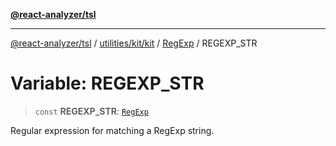 [**@react-analyzer/tsl**](../../../../../../README.md)

***

[@react-analyzer/tsl](../../../../../../README.md) / [utilities/kit/kit](../../../README.md) / [RegExp](../README.md) / REGEXP\_STR

# Variable: REGEXP\_STR

> `const` **REGEXP\_STR**: [`RegExp`](https://developer.mozilla.org/docs/Web/JavaScript/Reference/Global_Objects/RegExp)

Regular expression for matching a RegExp string.
